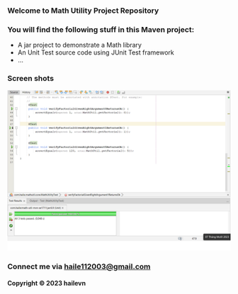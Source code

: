 ### Welcome to Math Utility Project Repository

### You will find the following stuff in this Maven project:

* A jar project to demonstrate a Math library
* An Unit Test source code using JUnit Test framework
* ...
### Screen shots
![source-code-with-junit](https://github.com/HaiLeVN/math-util-mvn-se1711/blob/main/screenshots/source-code-with-junit.png)

### Connect me via haile112003@gmail.com

#### Copyright &#169; 2023 hailevn


